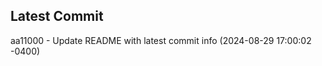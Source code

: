
## Latest Commit
aa11000 - Update README with latest commit info (2024-08-29 17:00:02 -0400) <Yunxi-Zhou>

